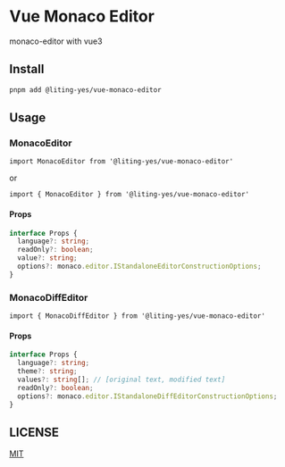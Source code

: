 # Vue Monaco Editor

monaco-editor with vue3

## Install

```sh
pnpm add @liting-yes/vue-monaco-editor
```

## Usage

### MonacoEditor

```vue
import MonacoEditor from '@liting-yes/vue-monaco-editor'
```

or

```vue
import { MonacoEditor } from '@liting-yes/vue-monaco-editor'
```

#### Props

```ts
interface Props {
  language?: string;
  readOnly?: boolean;
  value?: string;
  options?: monaco.editor.IStandaloneEditorConstructionOptions;
}
```

### MonacoDiffEditor

```vue
import { MonacoDiffEditor } from '@liting-yes/vue-monaco-editor'
```

#### Props

```ts
interface Props {
  language?: string;
  theme?: string;
  values?: string[]; // [original text, modified text]
  readOnly?: boolean;
  options?: monaco.editor.IStandaloneDiffEditorConstructionOptions;
}
```

## LICENSE

[MIT](./LICENSE)
